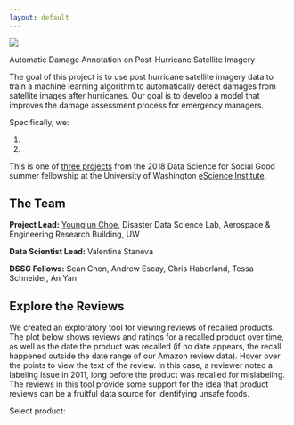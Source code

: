 ```yaml
---
layout: default
---
```


<a href="http://escience.washington.edu/dssg/">
<img src="{{ site.url }}{{ site.baseurl }}/assets/images/dssg.png">
</a>

Automatic Damage Annotation on Post-Hurricane Satellite Imagery

The goal of this project is to use post hurricane satellite imagery data to 
train a machine learning algorithm to automatically detect damages from 
satellite images after hurricanes. Our goal is to develop a model that improves 
the damage assessment process for emergency managers. 

Specifically, we:

1. 
   
2. 
   
This is one of
[three projects](http://escience.washington.edu/2018-data-science-for-social-good-projects/)
from the 2018 Data Science for Social Good summer fellowship at the University
of Washington [eScience Institute](http://escience.washington.edu/).

## The Team

**Project Lead:**
[Youngjun Choe](http://faculty.washington.edu/ychoe/),
Disaster Data Science Lab, Aerospace & Engineering Research Building, UW

**Data Scientist Lead:** Valentina Staneva

**DSSG Fellows:** Sean Chen, Andrew Escay, Chris Haberland, Tessa Schneider, An Yan

## Explore the Reviews

We created an exploratory tool for viewing reviews of recalled products. The
plot below shows reviews and ratings for a recalled product over time, as well
as the date the product was recalled (if no date appears, the recall happened
outside the date range of our Amazon review data). Hover over the points to view
the text of the review. In this case, a reviewer noted a labeling issue in 2011,
long before the product was recalled for mislabeling. The reviews in this tool
provide some support for the idea that product reviews can be a fruitful data
source for identifying unsafe foods.


<!-- Load D3 -->
<script src="https://d3js.org/d3.v3.min.js"></script>
<script src="https://d3js.org/d3-time.v1.min.js"></script>
<script src="https://d3js.org/d3-time-format.v2.min.js"></script>

<!-- Load JQuery -->
<script
src="https://code.jquery.com/jquery-3.1.0.min.js"
integrity="sha256-cCueBR6CsyA4/9szpPfrX3s49M9vUU5BgtiJj06wt/s="
crossorigin="anonymous">
</script>

<!-- Use Select2 for dropdown menu -->
<link
href="https://cdnjs.cloudflare.com/ajax/libs/select2/4.0.3/css/select2.min.css"
rel="stylesheet" />
<script
src="https://cdnjs.cloudflare.com/ajax/libs/select2/4.0.3/js/select2.min.js">
</script>

<!-- CSS for plot -->
<link href="https://rawgit.com/uwescience/DSSG2016-UnsafeFoods/master/d3/style.css" type="text/css" rel="stylesheet" />

<div id="vis"></div>

<!-- Dropdown -->
<p class="dropdown-label">Select product:</p>
<div id="dropdown"></div>

<!-- Visualization code -->
<script src="https://rawgit.com/uwescience/DSSG2016-UnsafeFoods/master/d3/ratings.js"></script>

<div id="review-vis"></div>
